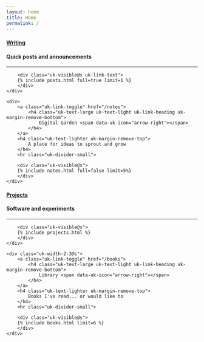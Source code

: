 ```yaml
---
layout: home
title: Home
permalink: /
---
```


<div class="uk-grid-large uk-child-width-expand@s" data-uk-grid>
    <div class="uk-width-3-5@s">
        <a class="uk-link-toggle" href="/posts">
            <h4 class="uk-text-large uk-text-light uk-link-heading uk-margin-remove-bottom">
                Writing <span data-uk-icon="arrow-right"></span>
            </h4>
        </a>
        <h4 class="uk-text-lighter uk-margin-remove-top">
            Quick posts and announcements
        </h4>
        <hr class="uk-divider-small">

        <div class="uk-visible@s uk-link-text">
        {% include posts.html full=true limit=1 %}
        </div>
    </div>

    <div>
        <a class="uk-link-toggle" href="/notes">
            <h4 class="uk-text-large uk-text-light uk-link-heading uk-margin-remove-bottom">
                Digital Garden <span data-uk-icon="arrow-right"></span>
            </h4>
        </a>
        <h4 class="uk-text-lighter uk-margin-remove-top">
            A place for ideas to sprout and grow
        </h4>
        <hr class="uk-divider-small">

        <div class="uk-visible@s">
        {% include notes.html full=false limit=5%}
        </div>
    </div>
</div>

<div class="uk-grid-large uk-child-width-expand@s" data-uk-grid>
    <div>
        <a class="uk-link-toggle" href="/projects">
            <h4 class="uk-text-large uk-text-light uk-link-heading uk-margin-remove-bottom">
                Projects <span data-uk-icon="arrow-right"></span>
            </h4>
        </a>
        <h4 class="uk-text-lighter uk-margin-remove-top">
            Software and experiments
        </h4>
        <hr class="uk-divider-small">

        <div class="uk-visible@s">
        {% include projects.html %}
        </div>
    </div>

    <div class="uk-width-2-3@s">
        <a class="uk-link-toggle" href="/books">
            <h4 class="uk-text-large uk-text-light uk-link-heading uk-margin-remove-bottom">
                Library <span data-uk-icon="arrow-right"></span>
            </h4>
        </a>
        <h4 class="uk-text-lighter uk-margin-remove-top">
            Books I've read... or would like to
        </h4>
        <hr class="uk-divider-small">

        <div class="uk-visible@s">
        {% include books.html limit=6 %}
        </div>
    </div>
</div>
